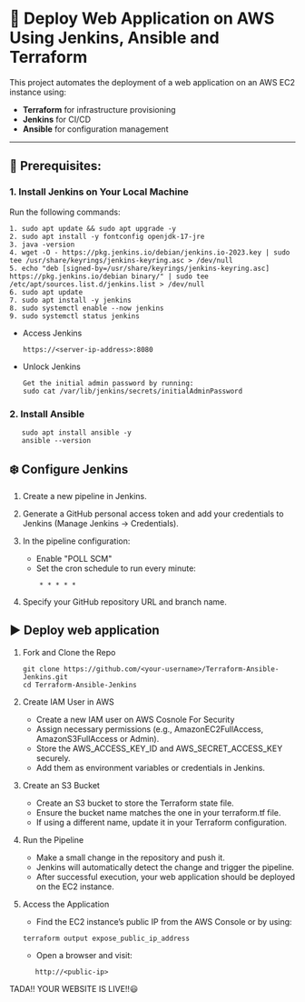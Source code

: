 # :rocket: Deploy Web Application on AWS Using Jenkins, Ansible and Terraform

This project automates the deployment of a web application on an AWS EC2 instance using:
    
-  **Terraform** for infrastructure provisioning
-  **Jenkins** for CI/CD
-  **Ansible** for configuration management

---

## :bookmark: Prerequisites: 

### 1. Install Jenkins on Your Local Machine

  Run the following commands: 

    1. sudo apt update && sudo apt upgrade -y
    2. sudo apt install -y fontconfig openjdk-17-jre
    3. java -version
    4. wget -O - https://pkg.jenkins.io/debian/jenkins.io-2023.key | sudo tee /usr/share/keyrings/jenkins-keyring.asc > /dev/null
    5. echo "deb [signed-by=/usr/share/keyrings/jenkins-keyring.asc] https://pkg.jenkins.io/debian binary/" | sudo tee /etc/apt/sources.list.d/jenkins.list > /dev/null
    6. sudo apt update
    7. sudo apt install -y jenkins
    8. sudo systemctl enable --now jenkins
    9. sudo systemctl status jenkins
    
- Access Jenkins
	```
    https://<server-ip-address>:8080
- Unlock Jenkins
    ```
    Get the initial admin password by running:
	sudo cat /var/lib/jenkins/secrets/initialAdminPassword

### 2. Install Ansible

 ```
    sudo apt install ansible -y
    ansible --version 
 ```

 ## :snowflake: Configure Jenkins

 1. Create a new pipeline in Jenkins.
 2. Generate a GitHub personal access token and add your credentials to Jenkins (Manage Jenkins → Credentials).
 3. In the pipeline configuration: 
    - Enable "POLL SCM"
    - Set the cron schedule to run every minute:
    
    ```
        * * * * *
    ```
4. Specify your GitHub repository URL and branch name.

 ## :arrow_forward: Deploy web application

 1. Fork and Clone the Repo
    ```
    git clone https://github.com/<your-username>/Terraform-Ansible-Jenkins.git
    cd Terraform-Ansible-Jenkins
    ```

 2. Create IAM User in AWS
    
    - Create a new IAM user on AWS Cosnole For Security
    - Assign necessary permissions (e.g., AmazonEC2FullAccess, AmazonS3FullAccess or Admin).
    - Store the AWS_ACCESS_KEY_ID and AWS_SECRET_ACCESS_KEY securely.
    - Add them as environment variables or credentials in Jenkins.

 3. Create an S3 Bucket
    
    - Create an S3 bucket to store the Terraform state file.
    - Ensure the bucket name matches the one in your terraform.tf file.
    - If using a different name, update it in your Terraform configuration.

 4. Run the Pipeline
    
    - Make a small change in the repository and push it.
    - Jenkins will automatically detect the change and trigger the pipeline.
    - After successful execution, your web application should be deployed on the EC2 instance.

 5. Access the Application
    
    - Find the EC2 instance’s public IP from the AWS Console or by using:

    ```
    terraform output expose_public_ip_address
    ```
    - Open a browser and visit:
    
    ```
       http://<public-ip>
    ```

TADA!! YOUR WEBSITE IS LIVE!!:smiley:
